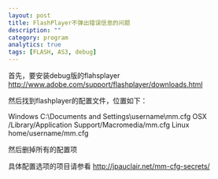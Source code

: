 ```yaml
---
layout: post
title: FlashPlayer不弹出错误信息的问题
description: ""
category: program
analytics: true
tags: [FLASH, AS3, debug]
---
```


首先，要安装debug版的flahsplayer
http://www.adobe.com/support/flashplayer/downloads.html

然后找到flashplayer的配置文件，位置如下：

Windows C:\\Documents and Settings\\username\\mm.cfg
OSX /Library/Application Support/Macromedia/mm.cfg
Linux home/username/mm.cfg

然后删掉所有的配置项

具体配置选项的项目请参看
http://jpauclair.net/mm-cfg-secrets/
